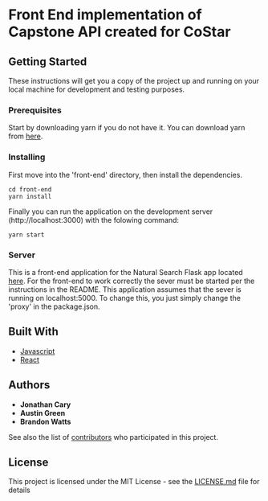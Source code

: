 # Front End implementation of Capstone API created for CoStar

## Getting Started

These instructions will get you a copy of the project up and running on your local machine for development and testing purposes.

### Prerequisites

Start by downloading yarn if you do not have it. You can download yarn from [here](https://yarnpkg.com/en/docs/install).

### Installing

First move into the 'front-end' directory, then install the dependencies.
```
cd front-end
yarn install
```

Finally you can run the application on the development server (http://localhost:3000) with the folowing command:

```
yarn start
```

### Server

This is a front-end application for the Natural Search Flask app located [here](https://github.com/joshsticks/Capstone). For the front-end to work correctly the sever must be started per the instructions in the README. This application assumes that the sever is running on localhost:5000. To change this, you just simply change the 'proxy' in the package.json.

## Built With

* [Javascript](https://www.javascript.com/)
* [React](https://reactjs.org/)

## Authors

* **Jonathan Cary**
* **Austin Green**
* **Brandon Watts**

See also the list of [contributors](https://github.com/brandonwatts/CapstoneFrontEnd/graphs/contributors) who participated in this project.

## License

This project is licensed under the MIT License - see the [LICENSE.md](https://github.com/brandonwatts/CapstoneFrontEnd/blob/master/LICENSE) file for details
